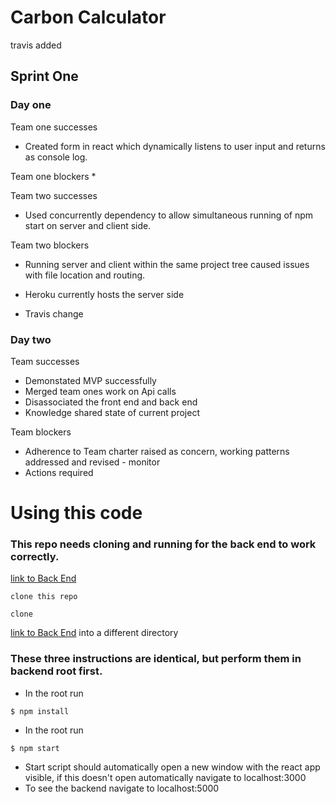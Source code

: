 # Carbon Calculator
travis added

## Sprint One
### Day one
Team one successes
* Created form in react which dynamically listens to user input and returns as console log.

Team one blockers
*

Team two successes
* Used concurrently dependency to allow simultaneous running of npm start on server and client side.

Team two blockers
* Running server and client within the same project tree caused issues with file location and routing.
* Heroku currently hosts the server side

* Travis change

### Day two

Team successes
* Demonstated MVP successfully
* Merged team ones work on Api calls   
* Disassociated the front end and back end
* Knowledge shared state of current project

Team blockers
* Adherence to Team charter raised as concern, working patterns addressed and revised - monitor
* Actions required

# Using this code
### This repo needs cloning and running for the back end to work correctly.
[link to Back End](https://github.com/nwmbutler/carbon-back-end)

```
clone this repo
```
```
clone
```
[link to Back End](https://github.com/nwmbutler/carbon-back-end) into a
 different directory

### These three instructions are identical, but perform them in backend root first.

* In the root run
```
$ npm install
```
* In the root run
```
$ npm start
```
* Start script should automatically open a new window with the react app visible,
if this doesn't open automatically navigate to localhost:3000
* To see the backend navigate to localhost:5000
